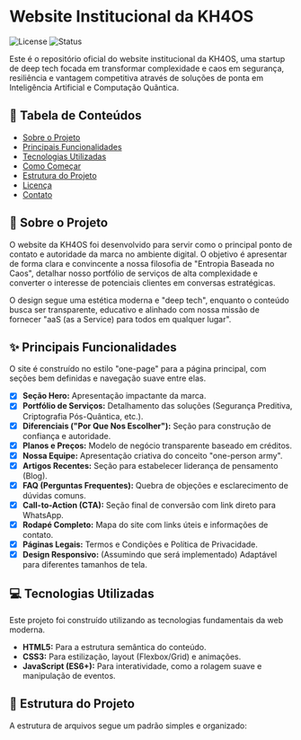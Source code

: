 ﻿# Website Institucional da KH4OS

![License](https://img.shields.io/badge/license-MIT-blue.svg)
![Status](https://img.shields.io/badge/status-MVP%20Concluído-success.svg)

Este é o repositório oficial do website institucional da KH4OS, uma startup de deep tech focada em transformar complexidade e caos em segurança, resiliência e vantagem competitiva através de soluções de ponta em Inteligência Artificial e Computação Quântica.

## 📖 Tabela de Conteúdos

* [Sobre o Projeto](#-sobre-o-projeto)
* [Principais Funcionalidades](#-principais-funcionalidades)
* [Tecnologias Utilizadas](#-tecnologias-utilizadas)
* [Como Começar](#-como-começar)
* [Estrutura do Projeto](#-estrutura-do-projeto)
* [Licença](#-licença)
* [Contato](#-contato)

## 🚀 Sobre o Projeto

O website da KH4OS foi desenvolvido para servir como o principal ponto de contato e autoridade da marca no ambiente digital. O objetivo é apresentar de forma clara e convincente a nossa filosofia de "Entropia Baseada no Caos", detalhar nosso portfólio de serviços de alta complexidade e converter o interesse de potenciais clientes em conversas estratégicas.

O design segue uma estética moderna e "deep tech", enquanto o conteúdo busca ser transparente, educativo e alinhado com nossa missão de fornecer "aaS (as a Service) para todos em qualquer lugar".

## ✨ Principais Funcionalidades

O site é construído no estilo "one-page" para a página principal, com seções bem definidas e navegação suave entre elas.

- [x] **Seção Hero:** Apresentação impactante da marca.
- [x] **Portfólio de Serviços:** Detalhamento das soluções (Segurança Preditiva, Criptografia Pós-Quântica, etc.).
- [x] **Diferenciais ("Por Que Nos Escolher"):** Seção para construção de confiança e autoridade.
- [x] **Planos e Preços:** Modelo de negócio transparente baseado em créditos.
- [x] **Nossa Equipe:** Apresentação criativa do conceito "one-person army".
- [x] **Artigos Recentes:** Seção para estabelecer liderança de pensamento (Blog).
- [x] **FAQ (Perguntas Frequentes):** Quebra de objeções e esclarecimento de dúvidas comuns.
- [x] **Call-to-Action (CTA):** Seção final de conversão com link direto para WhatsApp.
- [x] **Rodapé Completo:** Mapa do site com links úteis e informações de contato.
- [x] **Páginas Legais:** Termos e Condições e Política de Privacidade.
- [x] **Design Responsivo:** (Assumindo que será implementado) Adaptável para diferentes tamanhos de tela.

## 💻 Tecnologias Utilizadas

Este projeto foi construído utilizando as tecnologias fundamentais da web moderna.

* **HTML5:** Para a estrutura semântica do conteúdo.
* **CSS3:** Para estilização, layout (Flexbox/Grid) e animações.
* **JavaScript (ES6+):** Para interatividade, como a rolagem suave e manipulação de eventos.

## 📂 Estrutura do Projeto

A estrutura de arquivos segue um padrão simples e organizado: